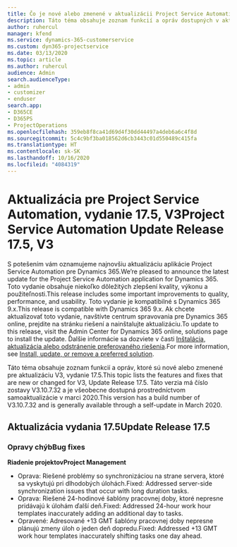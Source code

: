 ```yaml
---
title: Čo je nové alebo zmenené v aktualizácii Project Service Automation, vydanie 17.5, oprava V3
description: Táto téma obsahuje zoznam funkcií a opráv dostupných v aktualizácii Project Service Automation, vydanie 17.5, V3
author: ruhercul
manager: kfend
ms.service: dynamics-365-customerservice
ms.custom: dyn365-projectservice
ms.date: 03/13/2020
ms.topic: article
ms.author: ruhercul
audience: Admin
search.audienceType:
- admin
- customizer
- enduser
search.app:
- D365CE
- D365PS
- ProjectOperations
ms.openlocfilehash: 359eb8f8ca41d69d4f30dd44497a4deb6a6c4f8d
ms.sourcegitcommit: 5c4c9bf3ba018562d6cb3443c01d550489c415fa
ms.translationtype: HT
ms.contentlocale: sk-SK
ms.lasthandoff: 10/16/2020
ms.locfileid: "4084319"
---
```

# <a name="project-service-automation-update-release-175-v3"></a><span data-ttu-id="d29d4-103">Aktualizácia pre Project Service Automation, vydanie 17.5, V3</span><span class="sxs-lookup"><span data-stu-id="d29d4-103">Project Service Automation Update Release 17.5, V3</span></span>

<span data-ttu-id="d29d4-104">S potešením vám oznamujeme najnovšiu aktualizáciu aplikácie Project Service Automation pre Dynamics 365.</span><span class="sxs-lookup"><span data-stu-id="d29d4-104">We’re pleased to announce the latest update for the Project Service Automation application for Dynamics 365.</span></span> <span data-ttu-id="d29d4-105">Toto vydanie obsahuje niekoľko dôležitých zlepšení kvality, výkonu a použiteľnosti.</span><span class="sxs-lookup"><span data-stu-id="d29d4-105">This release includes some important improvements to quality, performance, and usability.</span></span>  <span data-ttu-id="d29d4-106">Toto vydanie je kompatibilné s Dynamics 365 9.x.</span><span class="sxs-lookup"><span data-stu-id="d29d4-106">This release is compatible with Dynamics 365 9.x.</span></span> <span data-ttu-id="d29d4-107">Ak chcete aktualizovať toto vydanie, navštívte centrum spravovania pre Dynamics 365 online, prejdite na stránku riešení a nainštalujte aktualizáciu.</span><span class="sxs-lookup"><span data-stu-id="d29d4-107">To update to this release, visit the Admin Center for Dynamics 365 online, solutions page to install the update.</span></span> <span data-ttu-id="d29d4-108">Ďalšie informácie sa dozviete v časti [Inštalácia, aktualizácia alebo odstránenie preferovaného riešenia](https://docs.microsoft.com/power-platform/admin/install-remove-preferred-solution).</span><span class="sxs-lookup"><span data-stu-id="d29d4-108">For more information, see [Install, update, or remove a preferred solution](https://docs.microsoft.com/power-platform/admin/install-remove-preferred-solution).</span></span>

<span data-ttu-id="d29d4-109">Táto téma obsahuje zoznam funkcií a opráv, ktoré sú nové alebo zmenené pre aktualizáciu V3, vydanie 17.5.</span><span class="sxs-lookup"><span data-stu-id="d29d4-109">This topic lists the features and fixes that are new or changed for V3, Update Release 17.5.</span></span> <span data-ttu-id="d29d4-110">Táto verzia má číslo zostavy V3.10.7.32 a je všeobecne dostupná prostredníctvom samoaktualizácie v marci 2020.</span><span class="sxs-lookup"><span data-stu-id="d29d4-110">This version has a build number of V3.10.7.32 and is generally available through a self-update in March 2020.</span></span>


## <a name="update-release-175"></a><span data-ttu-id="d29d4-111">Aktualizácia vydania 17.5</span><span class="sxs-lookup"><span data-stu-id="d29d4-111">Update Release 17.5</span></span>

### <a name="bug-fixes"></a><span data-ttu-id="d29d4-112">Opravy chýb</span><span class="sxs-lookup"><span data-stu-id="d29d4-112">Bug fixes</span></span>


<span data-ttu-id="d29d4-113">**Riadenie projektov**</span><span class="sxs-lookup"><span data-stu-id="d29d4-113">**Project Management**</span></span>

- <span data-ttu-id="d29d4-114">Oprava: Riešené problémy so synchronizáciou na strane servera, ktoré sa vyskytujú pri dlhodobých úlohách.</span><span class="sxs-lookup"><span data-stu-id="d29d4-114">Fixed: Addressed server-side synchronization issues that occur with long duration tasks.</span></span>
- <span data-ttu-id="d29d4-115">Oprava: Riešené 24-hodinové šablóny pracovnej doby, ktoré nepresne pridávajú k úlohám ďalší deň.</span><span class="sxs-lookup"><span data-stu-id="d29d4-115">Fixed: Addressed 24-hour work hour templates inaccurately adding an additional day to tasks.</span></span>
- <span data-ttu-id="d29d4-116">Opravené: Adresované +13 GMT šablóny pracovnej doby nepresne plánujú zmeny úloh o jeden deň dopredu.</span><span class="sxs-lookup"><span data-stu-id="d29d4-116">Fixed: Addressed +13 GMT work hour templates inaccurately shifting tasks one day ahead.</span></span>

